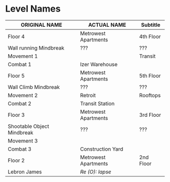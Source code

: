 
# Level Names

| ORIGINAL NAME              | ACTUAL NAME          | Subtitle  |
| -------------------------- | -------------------- | --------- |
| Floor 4                    | Metrowest Apartments | 4th Floor |
| Wall running Mindbreak     | ???                  | ???       |
| Movement 1                 |                      | Transit   |
| Combat 1                   | Izer Warehouse       |           |
| Floor 5                    | Metrowest Apartments | 5th Floor |
| Wall Climb Mindbreak       | ???                  | ???       |
| Movement 2                 | Retroit              | Rooftops  |
| Combat 2                   | Transit Station      |           |
| Floor 3                    | Metrowest Apartments | 3rd Floor |
| Shootable Object Mindbreak | ???                  | ???       |
| Movement 3                 |                      |           |
| Combat 3                   | Construction Yard    |           |
| Floor 2                    | Metrowest Apartments | 2nd Floor |
| Lebron James               | *Re (O): lapse*      |           |

